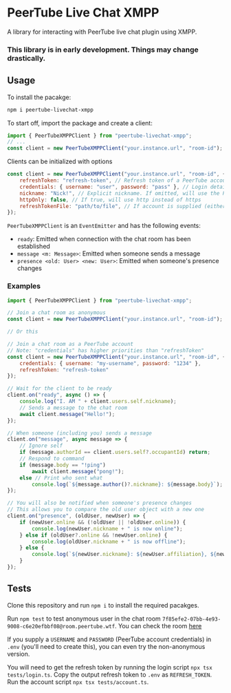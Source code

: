 # PeerTube Live Chat XMPP
A library for interacting with PeerTube live chat plugin using XMPP.

### This library is in early development. Things may change drastically.

## Usage
To install the pacakge:
```bash
npm i peertube-livechat-xmpp
```

To start off, import the package and create a client:
```js
import { PeerTubeXMPPClient } from "peertube-livechat-xmpp";
// ...
const client = new PeerTubeXMPPClient("your.instance.url", "room-id");
```

Clients can be initialized with options
```js
const client = new PeerTubeXMPPClient("your.instance.url", "room-id", {
	refreshToken: "refresh-token", // Refresh token of a PeerTube account. Has higher priority than credentials 
	credentials: { username: "user", password: "pass" }, // Login details of a PeerTube account
	nickname: "Nick!", // Explicit nickname. If omitted, will use the PeerTube supplied nickname or anonymous name
	httpOnly: false, // If true, will use http instead of https
	refreshTokenFile: "path/to/file", // If account is supplied (either refreshToken or credentials), a new refresh token will be written to this file
});
```

`PeerTubeXMPPClient` is an `EventEmitter` and has the following events:
- `ready`: Emitted when connection with the chat room has been established
- `message <m: Message>`: Emitted when someone sends a message
- `presence <old: User> <new: User>`: Emitted when someone's presence changes

### Examples
```js
import { PeerTubeXMPPClient } from "peertube-livechat-xmpp";

// Join a chat room as anonymous
const client = new PeerTubeXMPPClient("your.instance.url", "room-id");

// Or this

// Join a chat room as a PeerTube account
// Note: "credentials" has higher priorities than "refreshToken"
const client = new PeerTubeXMPPClient("your.instance.url", "room-id", {
	credentials: { username: "my-username", password: "1234" },
	refreshToken: "refresh-token"
});

// Wait for the client to be ready
client.on("ready", async () => {
	console.log("I. AM " + client.users.self.nickname);
	// Sends a message to the chat room
	await client.message("Hello!");
});

// When someone (including you) sends a message
client.on("message", async message => {
	// Ignore self
	if (message.authorId == client.users.self?.occupantId) return;
	// Respond to command
	if (message.body == "!ping")
		await client.message("pong!");
	else // Print who sent what
		console.log(`${message.author()?.nickname}: ${message.body}`);
});

// You will also be notified when someone's presence changes
// This allows you to compare the old user object with a new one
client.on("presence", (oldUser, newUser) => {
	if (newUser.online && (!oldUser || !oldUser.online)) {
		console.log(newUser.nickname + " is now online");
	} else if (oldUser?.online && !newUser.online) {
		console.log(oldUser.nickname + " is now offline");
	} else {
		console.log(`${newUser.nickname}: ${newUser.affiliation}, ${newUser.role}`);
	}
});
```

## Tests
Clone this repository and run `npm i` to install the required pacakges.

Run `npm test` to test anonymous user in the chat room `7f85efe2-07bb-4e93-9008-c6e20efbbf08@room.peertube.wtf`. You can check the room [here](https://peertube.wtf/plugins/livechat/router/webchat/room/7f85efe2-07bb-4e93-9008-c6e20efbbf08)

If you supply a `USERNAME` and `PASSWORD` (PeerTube account credentials) in `.env` (you'll need to create this), you can even try the non-anonymous version.

You will need to get the refresh token by running the login script `npx tsx tests/login.ts`. Copy the output refresh token to `.env` as `REFRESH_TOKEN`. Run the account script `npx tsx tests/account.ts`.